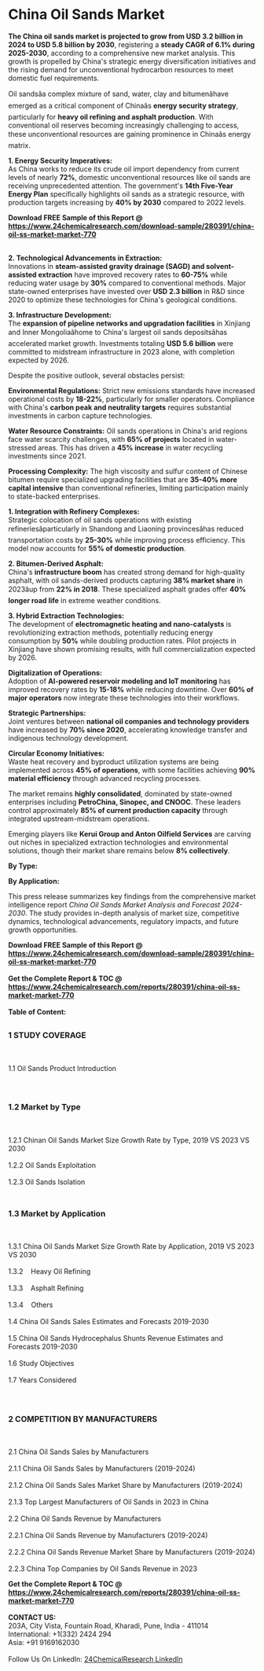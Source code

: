 <h1>China Oil Sands Market</h1><p><strong>The China oil sands market is projected to grow from USD 3.2 billion in 2024 to USD 5.8 billion by 2030</strong>, registering a <strong>steady CAGR of 6.1% during 2025-2030</strong>, according to a comprehensive new market analysis. This growth is propelled by China's strategic energy diversification initiatives and the rising demand for unconventional hydrocarbon resources to meet domestic fuel requirements.</p><p>Oil sandsâa complex mixture of sand, water, clay and bitumenâhave emerged as a critical component of Chinaâs <strong>energy security strategy</strong>, particularly for <strong>heavy oil refining and asphalt production</strong>. With conventional oil reserves becoming increasingly challenging to access, these unconventional resources are gaining prominence in Chinaâs energy matrix.</p><p><strong>1. Energy Security Imperatives:</strong><br>
As China works to reduce its crude oil import dependency from current levels of nearly <strong>72%</strong>, domestic unconventional resources like oil sands are receiving unprecedented attention. The government's <strong>14th Five-Year Energy Plan</strong> specifically highlights oil sands as a strategic resource, with production targets increasing by <strong>40% by 2030</strong> compared to 2022 levels.</p><div><b>Download FREE Sample of this Report @ 
            <a href="https://www.24chemicalresearch.com/download-sample/280391/china-oil-ss-market-market-770">
            https://www.24chemicalresearch.com/download-sample/280391/china-oil-ss-market-market-770</a></b></div><br><p><strong>2. Technological Advancements in Extraction:</strong><br>
Innovations in <strong>steam-assisted gravity drainage (SAGD) and solvent-assisted extraction</strong> have improved recovery rates to <strong>60-75%</strong> while reducing water usage by <strong>30%</strong> compared to conventional methods. Major state-owned enterprises have invested over <strong>USD 2.3 billion</strong> in R&amp;D since 2020 to optimize these technologies for China's geological conditions.</p><p><strong>3. Infrastructure Development:</strong><br>
The <strong>expansion of pipeline networks and upgradation facilities</strong> in Xinjiang and Inner Mongoliaâhome to China's largest oil sands depositsâhas accelerated market growth. Investments totaling <strong>USD 5.6 billion</strong> were committed to midstream infrastructure in 2023 alone, with completion expected by 2026.</p><p>Despite the positive outlook, several obstacles persist:</p><p><strong>Environmental Regulations:</strong> Strict new emissions standards have increased operational costs by <strong>18-22%</strong>, particularly for smaller operators. Compliance with China's <strong>carbon peak and neutrality targets</strong> requires substantial investments in carbon capture technologies.</p><p><strong>Water Resource Constraints:</strong> Oil sands operations in China's arid regions face water scarcity challenges, with <strong>65% of projects</strong> located in water-stressed areas. This has driven a <strong>45% increase</strong> in water recycling investments since 2021.</p><p><strong>Processing Complexity:</strong> The high viscosity and sulfur content of Chinese bitumen require specialized upgrading facilities that are <strong>35-40% more capital intensive</strong> than conventional refineries, limiting participation mainly to state-backed enterprises.</p><p><strong>1. Integration with Refinery Complexes:</strong><br>
Strategic colocation of oil sands operations with existing refineriesâparticularly in Shandong and Liaoning provincesâhas reduced transportation costs by <strong>25-30%</strong> while improving process efficiency. This model now accounts for <strong>55% of domestic production</strong>.</p><p><strong>2. Bitumen-Derived Asphalt:</strong><br>
China's <strong>infrastructure boom</strong> has created strong demand for high-quality asphalt, with oil sands-derived products capturing <strong>38% market share</strong> in 2023âup from <strong>22% in 2018</strong>. These specialized asphalt grades offer <strong>40% longer road life</strong> in extreme weather conditions.</p><p><strong>3. Hybrid Extraction Technologies:</strong><br>
The development of <strong>electromagnetic heating and nano-catalysts</strong> is revolutionizing extraction methods, potentially reducing energy consumption by <strong>50%</strong> while doubling production rates. Pilot projects in Xinjiang have shown promising results, with full commercialization expected by 2026.</p><p><strong>Digitalization of Operations:</strong><br>
    Adoption of <strong>AI-powered reservoir modeling and IoT monitoring</strong> has improved recovery rates by <strong>15-18%</strong> while reducing downtime. Over <strong>60% of major operators</strong> now integrate these technologies into their workflows.</p><p><strong>Strategic Partnerships:</strong><br>
    Joint ventures between <strong>national oil companies and technology providers</strong> have increased by <strong>70% since 2020</strong>, accelerating knowledge transfer and indigenous technology development.</p><p><strong>Circular Economy Initiatives:</strong><br>
    Waste heat recovery and byproduct utilization systems are being implemented across <strong>45% of operations</strong>, with some facilities achieving <strong>90% material efficiency</strong> through advanced recycling processes.</p><p>The market remains <strong>highly consolidated</strong>, dominated by state-owned enterprises including <strong>PetroChina, Sinopec, and CNOOC</strong>. These leaders control approximately <strong>85% of current production capacity</strong> through integrated upstream-midstream operations.</p><p>Emerging players like <strong>Kerui Group and Anton Oilfield Services</strong> are carving out niches in specialized extraction technologies and environmental solutions, though their market share remains below <strong>8% collectively</strong>.</p><p><strong>By Type:</strong></p><p><strong>By Application:</strong></p><p>This press release summarizes key findings from the comprehensive market intelligence report <em>China Oil Sands Market Analysis and Forecast 2024-2030</em>. The study provides in-depth analysis of market size, competitive dynamics, technological advancements, regulatory impacts, and future growth opportunities.</p><div><b>Download FREE Sample of this Report @ 
            <a href="https://www.24chemicalresearch.com/download-sample/280391/china-oil-ss-market-market-770">
            https://www.24chemicalresearch.com/download-sample/280391/china-oil-ss-market-market-770</a></b></div><br><div><b>Get the Complete Report & TOC @ 
            <a href="https://www.24chemicalresearch.com/reports/280391/china-oil-ss-market-market-770">
            https://www.24chemicalresearch.com/reports/280391/china-oil-ss-market-market-770</a></b></div><br>
            <b>Table of Content:</b><p><h2><span style="font-size:16px"><strong>1 STUDY COVERAGE</strong></span></h2><br />
<p>1.1 Oil Sands Product Introduction</p><br />
<h2><span style="font-size:16px"><strong>1.2 Market by Type</strong></span></h2><br />
<p>1.2.1 Chinan Oil Sands Market Size Growth Rate by Type, 2019 VS 2023 VS 2030<br /><br />
1.2.2 Oil Sands Exploitation&nbsp;&nbsp; &nbsp;<br /><br />
1.2.3 Oil Sands Isolation<br /><br />
<h2><span style="font-size:16px"><strong>1.3 Market by Application</strong></span></h2><br />
<p>1.3.1 China Oil Sands Market Size Growth Rate by Application, 2019 VS 2023 VS 2030<br /><br />
1.3.2&nbsp;&nbsp; &nbsp;Heavy Oil Refining<br /><br />
1.3.3&nbsp;&nbsp; &nbsp;Asphalt Refining<br /><br />
1.3.4&nbsp;&nbsp; &nbsp;Others<br /><br />
1.4 China Oil Sands Sales Estimates and Forecasts 2019-2030<br /><br />
1.5 China Oil Sands Hydrocephalus Shunts Revenue Estimates and Forecasts 2019-2030<br /><br />
1.6 Study Objectives<br /><br />
1.7 Years Considered</p><br />
<h2><span style="font-size:16px"><strong>2 COMPETITION BY MANUFACTURERS</strong></span></h2><br />
<p>2.1 China Oil Sands Sales by Manufacturers<br /><br />
2.1.1 China Oil Sands Sales by Manufacturers (2019-2024)<br /><br />
2.1.2 China Oil Sands Sales Market Share by Manufacturers (2019-2024)<br /><br />
2.1.3 Top Largest Manufacturers of Oil Sands in 2023 in China<br /><br />
2.2 China Oil Sands Revenue by Manufacturers<br /><br />
2.2.1 China Oil Sands Revenue by Manufacturers (2019-2024)<br /><br />
2.2.2 China Oil Sands Revenue Market Share by Manufacturers (2019-2024)<br /><br />
2.2.3 China Top Companies by Oil Sands Revenue in 2023<br /></p><div><b>Get the Complete Report & TOC @ 
            <a href="https://www.24chemicalresearch.com/reports/280391/china-oil-ss-market-market-770">
            https://www.24chemicalresearch.com/reports/280391/china-oil-ss-market-market-770</a></b></div><br><b>CONTACT US:</b><br>
            203A, City Vista, Fountain Road, Kharadi, Pune, India - 411014<br>
            International: +1(332) 2424 294<br>
            Asia: +91 9169162030 <br><br>
            Follow Us On LinkedIn: <a href="https://www.linkedin.com/company/24chemicalresearch/">24ChemicalResearch LinkedIn</a>